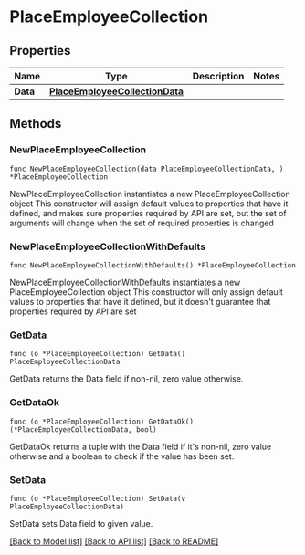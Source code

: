# PlaceEmployeeCollection

## Properties

Name | Type | Description | Notes
------------ | ------------- | ------------- | -------------
**Data** | [**PlaceEmployeeCollectionData**](PlaceEmployeeCollectionData.md) |  | 

## Methods

### NewPlaceEmployeeCollection

`func NewPlaceEmployeeCollection(data PlaceEmployeeCollectionData, ) *PlaceEmployeeCollection`

NewPlaceEmployeeCollection instantiates a new PlaceEmployeeCollection object
This constructor will assign default values to properties that have it defined,
and makes sure properties required by API are set, but the set of arguments
will change when the set of required properties is changed

### NewPlaceEmployeeCollectionWithDefaults

`func NewPlaceEmployeeCollectionWithDefaults() *PlaceEmployeeCollection`

NewPlaceEmployeeCollectionWithDefaults instantiates a new PlaceEmployeeCollection object
This constructor will only assign default values to properties that have it defined,
but it doesn't guarantee that properties required by API are set

### GetData

`func (o *PlaceEmployeeCollection) GetData() PlaceEmployeeCollectionData`

GetData returns the Data field if non-nil, zero value otherwise.

### GetDataOk

`func (o *PlaceEmployeeCollection) GetDataOk() (*PlaceEmployeeCollectionData, bool)`

GetDataOk returns a tuple with the Data field if it's non-nil, zero value otherwise
and a boolean to check if the value has been set.

### SetData

`func (o *PlaceEmployeeCollection) SetData(v PlaceEmployeeCollectionData)`

SetData sets Data field to given value.



[[Back to Model list]](../README.md#documentation-for-models) [[Back to API list]](../README.md#documentation-for-api-endpoints) [[Back to README]](../README.md)


